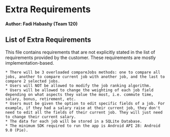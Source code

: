 # Extra Requirements

#### Author: Fadi Habashy (Team 120)

## List of Extra Requirements
This file contains requirements that are not explicitly stated in the list of requirements provided by the customer. These requirements are mostly implementation-based.

	* There will be 3 overloaded compareJobs methods: one to compare all jobs, another to compare current job with another job, and the last to compare 2 selected jobs.
	* Users will NOT be allowed to modify the job ranking algorithm.
	* Users will be allowed to change the weighting of each job field depending on what aspects they value the most, i.e. commute time, salary, bonus, retirement, etc.
	* Users must be given the option to edit specific fields of a job. For example, if they had a salary raise at their current job, they don't need to edit all the fields of their current job. They will just need to change their current salary. 
	* The data for each job will be stored in a SQLite Database.
	* The minimum SDK required to run the app is Android API 28: Android 9.0 (Pie). 
